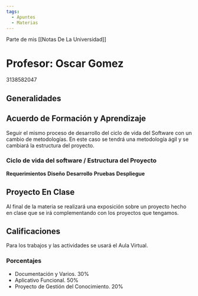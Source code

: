 ```yaml
---
tags:
  - Apuntes
  - Materias
---
```

Parte de mis [[Notas De La Universidad]]
# Profesor: Oscar Gomez

3138582047

## Generalidades
## Acuerdo de Formación y Aprendizaje

Seguir el mismo proceso de desarrollo del ciclo de vida del Software con un cambio de metodologías. En este caso se tendrá una metodología ágil y se cambiará la estructura del proyecto.

### Ciclo de vida del software / Estructura del Proyecto

**Requerimientos**
**Diseño**
**Desarrollo**
**Pruebas**
**Despliegue**


## Proyecto En Clase

Al final de la materia se realizará una exposición sobre un proyecto hecho en clase que se irá complementando con los proyectos que tengamos.
## Calificaciones

Para los trabajos y las actividades se usará el Aula Virtual.
### Porcentajes

- Documentación y Varios. 30%
- Aplicativo Funcional. 50%
- Proyecto de Gestión del Conocimiento. 20%